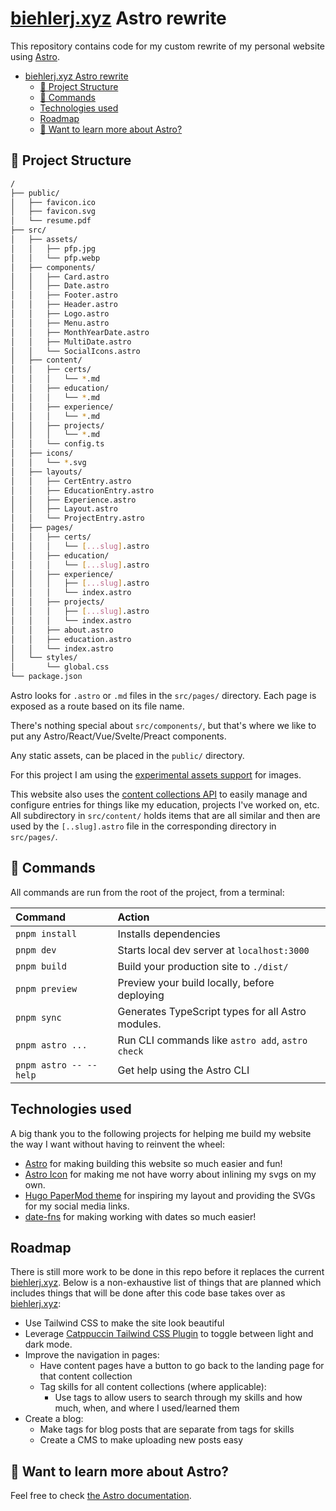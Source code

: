 # [biehlerj.xyz](https://biehlerj.github.io) Astro rewrite

This repository contains code for my custom rewrite of my personal website using [Astro](https://astro.build).

- [biehlerj.xyz Astro rewrite](#biehlerjxyz-astro-rewrite)
  - [🚀 Project Structure](#-project-structure)
  - [🧞 Commands](#-commands)
  - [Technologies used](#technologies-used)
  - [Roadmap](#roadmap)
  - [👀 Want to learn more about Astro?](#-want-to-learn-more-about-astro)

## 🚀 Project Structure

```sh
/
├── public/
│   ├── favicon.ico
│   ├── favicon.svg
│   └── resume.pdf
├── src/
│   ├── assets/
│   │   ├── pfp.jpg
│   │   └── pfp.webp
│   ├── components/
│   │   ├── Card.astro
│   │   ├── Date.astro
│   │   ├── Footer.astro
│   │   ├── Header.astro
│   │   ├── Logo.astro
│   │   ├── Menu.astro
│   │   ├── MonthYearDate.astro
│   │   ├── MultiDate.astro
│   │   └── SocialIcons.astro
│   ├── content/
│   │   ├── certs/
│   │   │   └── *.md
│   │   ├── education/
│   │   │   └── *.md
│   │   ├── experience/
│   │   │   └── *.md
│   │   ├── projects/
│   │   │   └── *.md
│   │   └── config.ts
│   ├── icons/
│   │   └── *.svg
│   ├── layouts/
│   │   ├── CertEntry.astro
│   │   ├── EducationEntry.astro
│   │   ├── Experience.astro
│   │   ├── Layout.astro
│   │   └── ProjectEntry.astro
│   ├── pages/
│   │   ├── certs/
│   │   │   └── [...slug].astro
│   │   ├── education/
│   │   │   └── [...slug].astro
│   │   ├── experience/
│   │   │   ├── [...slug].astro
│   │   │   └── index.astro
│   │   ├── projects/
│   │   │   ├── [...slug].astro
│   │   │   └── index.astro
│   │   ├── about.astro
│   │   ├── education.astro
│   │   └── index.astro
│   └── styles/
│       └── global.css
└── package.json
```

Astro looks for `.astro` or `.md` files in the `src/pages/` directory. Each page is exposed as a route based on its file name.

There's nothing special about `src/components/`, but that's where we like to put any Astro/React/Vue/Svelte/Preact components.

Any static assets, can be placed in the `public/` directory.

For this project I am using the [experimental assets support](https://docs.astro.build/en/guides/assets/) for images.

This website also uses the [content collections API](https://docs.astro.build/en/guides/content-collections/) to easily manage and configure entries for things like my education, projects I've worked on, etc. All subdirectory in `src/content/` holds items that are all similar and then are used by the `[..slug].astro` file in the corresponding directory in `src/pages/`.

## 🧞 Commands

All commands are run from the root of the project, from a terminal:

| Command                | Action                                            |
| :--------------------- | :------------------------------------------------ |
| `pnpm install`         | Installs dependencies                             |
| `pnpm dev`             | Starts local dev server at `localhost:3000`       |
| `pnpm build`           | Build your production site to `./dist/`           |
| `pnpm preview`         | Preview your build locally, before deploying      |
| `pnpm sync`            | Generates TypeScript types for all Astro modules. |
| `pnpm astro ...`       | Run CLI commands like `astro add`, `astro check`  |
| `pnpm astro -- --help` | Get help using the Astro CLI                      |

## Technologies used

A big thank you to the following projects for helping me build my website the way I want without having to reinvent the wheel:

- [Astro](https://astro.build) for making building this website so much easier and fun!
- [Astro Icon](https://github.com/natemoo-re/astro-icon) for making me not have worry about inlining my svgs on my own.
- [Hugo PaperMod theme](https://github.com/adityatelange/hugo-PaperMod) for inspiring my layout and providing the SVGs for my social media links.
- [date-fns](https://github.com/date-fns/date-fns) for making working with dates so much easier!

## Roadmap

There is still more work to be done in this repo before it replaces the current [biehlerj.xyz](https://biehlerj.xyz). Below is a non-exhaustive list of things that are planned which includes things that will be done after this code base takes over as [biehlerj.xyz](https://biehlerj.xyz):

- Use Tailwind CSS to make the site look beautiful
- Leverage [Catppuccin Tailwind CSS Plugin](https://github.com/catppuccin/tailwindcss) to toggle between light and dark mode.
- Improve the navigation in pages:
  - Have content pages have a button to go back to the landing page for that content collection
  - Tag skills for all content collections (where applicable):
    - Use tags to allow users to search through my skills and how much, when, and where I used/learned them
- Create a blog:
  - Make tags for blog posts that are separate from tags for skills
  - Create a CMS to make uploading new posts easy

## 👀 Want to learn more about Astro?

Feel free to check [the Astro documentation](https://docs.astro.build).
